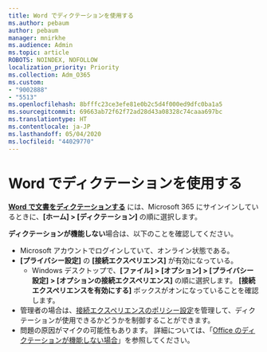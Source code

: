 ```yaml
---
title: Word でディクテーションを使用する
ms.author: pebaum
author: pebaum
manager: mnirkhe
ms.audience: Admin
ms.topic: article
ROBOTS: NOINDEX, NOFOLLOW
localization_priority: Priority
ms.collection: Adm_O365
ms.custom:
- "9002888"
- "5513"
ms.openlocfilehash: 8bfffc23ce3efe81e0b2c5d4f000ed9dfc0ba1a5
ms.sourcegitcommit: 69663ab72f62f72ad28d43a08328c74caaa697bc
ms.translationtype: HT
ms.contentlocale: ja-JP
ms.lasthandoff: 05/04/2020
ms.locfileid: "44029770"
---
```

# <a name="use-dictation-in-word"></a>Word でディクテーションを使用する

**[Word で文書をディクテーションする](https://support.office.com/article/dictate-your-documents-in-word-3876e05f-3fcc-418f-b8ab-db7ce0d11d3c)** には、Microsoft 365 にサインインしているときに、**[ホーム] > [ディクテーション]** の順に選択します。

**ディクテーションが機能しない**場合は、以下のことを確認してください。

- Microsoft アカウントでログインしていて、オンライン状態である。
- **[プライバシー設定]** の **[接続エクスペリエンス]** が有効になっている。 
    - Windows デスクトップで、**[ファイル] > [オプション] > [プライバシー設定] > [オプションの接続エクスペリエンス]** の順に選択します。 **[接続エクスペリエンスを有効にする]** ボックスがオンになっていることを確認します。
- 管理者の場合は、[接続エクスペリエンスのポリシー設定](https://docs.microsoft.com/deployoffice/privacy/manage-privacy-controls#policy-settings-for-connected-experiences)を管理して、ディクテーションが使用できるかどうかを制御することができます。
- 問題の原因がマイクの可能性もあります。 詳細については、「[Office のディクテーションが機能しない場合](https://support.office.com/article/If-dictation-in-Office-isn-t-working-3a740b4a-19d5-461c-b59a-d82172707fd4#OfficeVersion=Web)」を参照してください。
